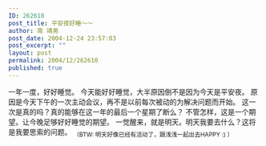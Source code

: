```yaml
---
ID: 262610
post_title: 平安夜好睡～～
author: 南 靖男
post_date: 2004-12-24 23:57:03
post_excerpt: ""
layout: post
permalink: 2004/12/262610
published: true
---
```

一年一度，好好睡觉。
今天能好好睡觉，大半原因倒不是因为今天是平安夜。
原因是今天下午的一次主动会议，再不是以前每次被动的为解决问题而开始。
这一次是真的吗？真的能够在这一年的最后一个星期了断么？
不管怎样，这是一个期望。让今晚足够好好睡觉的期望。
一觉醒来，就是明天。明天我要去什么？这将是我要思索的问题。
<sub>（BTW: 明天好像已经有活动了，跟浅浅一起出去HAPPY :) ）</sub>